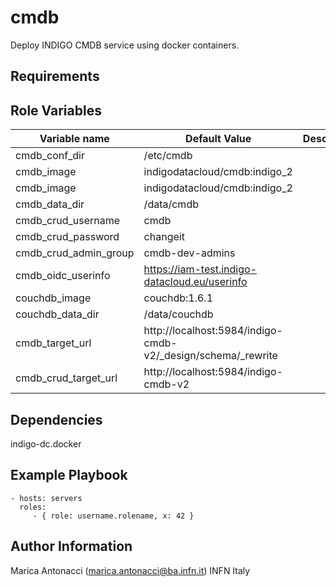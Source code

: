 cmdb
=========

Deploy INDIGO CMDB service using docker containers. 


Requirements
------------



Role Variables
--------------

| Variable name  | Default Value | Description
| -------------- | ------------- |------------- |
| cmdb_conf_dir  | /etc/cmdb |  |
| cmdb_image     | indigodatacloud/cmdb:indigo_2      |
| cmdb_image     | indigodatacloud/cmdb:indigo_2      |
| cmdb_data_dir  | /data/cmdb      |
| cmdb_crud_username       | cmdb      |
| cmdb_crud_password       | changeit      |
| cmdb_crud_admin_group    | cmdb-dev-admins      |
| cmdb_oidc_userinfo       | https://iam-test.indigo-datacloud.eu/userinfo      |
| couchdb_image      | couchdb:1.6.1      |
| couchdb_data_dir      | /data/couchdb      |
| cmdb_target_url          | http://localhost:5984/indigo-cmdb-v2/_design/schema/_rewrite      |
| cmdb_crud_target_url     |http://localhost:5984/indigo-cmdb-v2      |


Dependencies
------------

indigo-dc.docker

Example Playbook
----------------


    - hosts: servers
      roles:
         - { role: username.rolename, x: 42 }



Author Information
------------------

Marica Antonacci (marica.antonacci@ba.infn.it)
INFN Italy
